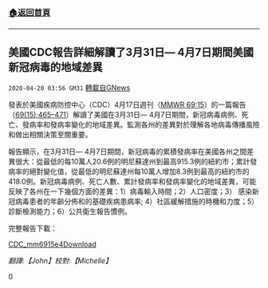###  [:house:返回首頁](https://github.com/ourhimalayas/txt)
---

## 美國CDC報告詳細解讀了3月31日— 4月7日期間美國新冠病毒的地域差異
`2020-04-20 03:56 GM31` [轉載自GNews](https://gnews.org/zh-hant/178969/)

發表於美國疾病防控中心（CDC）4月17日週刊（[MMWR 69:15](https://www.cdc.gov/mmwr/index2020.html)）的一篇報告（[69(15);465–471](https://www.cdc.gov/mmwr/volumes/69/wr/mm6915e4.htm?s_cid=mm6915e4_w#T1_down)）解讀了美國在3月31日— 4月7日期間，新冠病毒病例、死亡、發病率和發病率變化的地域差異。監測各州的差異對於理解各地病毒傳播風險和做出相關決策至關重要。

報告顯示，在3月31日— 4月7日期間，新冠病毒的累積發病率在美國各州之間差異很大：從最低的每10萬人20.6例的明尼蘇達州到最高915.3例的紐約市；累計發病率的絕對變化值，從最低的明尼蘇達州每10萬人增加8.3例到最高的紐約市的418.0例。新冠病毒病例、死亡人數、累計發病率和發病率變化的地域差異，可能反映了各州在一下幾個方面的差異：1）病毒輸入時間；2）人口密度；3） 感染新冠病毒患者的年齡分佈和的基礎疾病患病率; 4）社區緩解措施的時機和力度；5）診斷檢測能力；6）公共衛生報告慣例。

完整報告下載：

[CDC\_mm6915e4](https://s3.amazonaws.com/gnews-media-offload/wp-content/uploads/2020/04/20034303/CDC_mm6915e4-edited.pdf)[Download](https://s3.amazonaws.com/gnews-media-offload/wp-content/uploads/2020/04/20034303/CDC_mm6915e4-edited.pdf)

*翻譯:【John】校對:【Michelle】*

0

